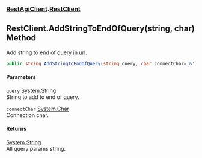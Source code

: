 ### [RestApiClient](./RestApiClient.md 'RestApiClient').[RestClient](./RestApiClient-RestClient.md 'RestApiClient.RestClient')
## RestClient.AddStringToEndOfQuery(string, char) Method
Add string to end of query in url.  
```csharp
public string AddStringToEndOfQuery(string query, char connectChar='&');
```
#### Parameters
<a name='RestApiClient-RestClient-AddStringToEndOfQuery(string_char)-query'></a>
`query` [System.String](https://docs.microsoft.com/en-us/dotnet/api/System.String 'System.String')  
String to add to end of query.  
  
<a name='RestApiClient-RestClient-AddStringToEndOfQuery(string_char)-connectChar'></a>
`connectChar` [System.Char](https://docs.microsoft.com/en-us/dotnet/api/System.Char 'System.Char')  
Connection char.  
  
#### Returns
[System.String](https://docs.microsoft.com/en-us/dotnet/api/System.String 'System.String')  
All query params string.  
